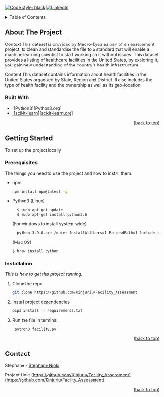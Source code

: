 <a name="readme-top"></a>

<!-- PROJECT SHIELDS -->

[![Code style: black](https://img.shields.io/badge/code%20style-black-000000.svg)](https://github.com/psf/black)
[![LinkedIn][linkedin-shield]][linkedin-url]



<!-- PROJECT LOGO -->


<!-- TABLE OF CONTENTS -->
<details>
  <summary>Table of Contents</summary>
  <ol>
    <li>
      <a href="#about-the-project">About The Project</a>
      <ul>
        <li><a href="#built-with">Built With</a></li>
      </ul>
    </li>
    <li>
      <a href="#getting-started">Getting Started</a>
      <ul>
        <li><a href="#prerequisites">Prerequisites</a></li>
        <li><a href="#installation">Installation</a></li>
      </ul>
    </li>
    <li><a href="#contact">Contact</a></li>
  </ol>
</details>



<!-- ABOUT THE PROJECT -->
## About The Project

Context
This dataset is provided by Macro-Eyes as part of an assessment project, to clean and standardise the file to a standard that will enable a machine learning scientist to start working on it without issues. This dataset provides a listing of healthcare facilities in the United States, by exploring it, you gain new understanding of the country's health infrastructure.

Content
This dataset contains information about health facilities in the United States organised by State, Region and District. It also includes the type of health facility and the ownership as well as its geo-location.


### Built With
* [![Python3][Python3.org]][Python-url]
* [![scikit-learn][scikit-learn.org]][scikit-learn-url]

<p align="right">(<a href="#readme-top">back to top</a>)</p>



<!-- GETTING STARTED -->
## Getting Started

To set up the project locally

### Prerequisites

The things you need to use the project and how to install them.
* npm
  ```sh
  npm install npm@latest -g
  ```

* Python3
    (Linux)
  ```sh
    $ sudo apt-get update
    $ sudo apt-get install python3.6
  ```
  (For windows to install system-wide)
  ```sh
    python-3.9.0.exe /quiet InstallAllUsers=1 PrependPath=1 Include_test=0
  ```
    (Mac OS)
    ```
    $ brew install python
    ```


### Installation

_This is how to get this project running._

1. Clone the repo
   ```sh
   git clone https://github.com/Kinjuriu/Facility_Assessment
   ```
2. Install project dependencies
   ```sh
   pip3 install -r requirements.txt
   ```
3. Run the file in terminal
   ```sh
    python3 facility.py
   ```

<p align="right">(<a href="#readme-top">back to top</a>)</p>


<!-- CONTACT -->
## Contact

Stephane - [Stephane Njoki](https://www.linkedin.com/in/stephane-njoki/)

Project Link: [https://github.com/Kinjuriu/Facility_Assessment](https://github.com/Kinjuriu/Facility_Assessment)

<p align="right">(<a href="#readme-top">back to top</a>)</p>



<!-- MARKDOWN LINKS & IMAGES -->
<!-- https://www.markdownguide.org/basic-syntax/#reference-style-links -->
[linkedin-shield]: https://img.shields.io/badge/-LinkedIn-black.svg?style=for-the-badge&logo=linkedin&colorB=555
[linkedin-url]: https://github.com/Kinjuriu
[Python3]: https://img.shields.io/badge/-Python-black?style=for-the-badge&logo=Python
[Python-url]: https://python.org/
[scikit-learn]: https://img.shields.io/badge/-scikit--learn-F7931E?style=for-the-badge&logo=scikitlearn&logoColor=blue
[scikit-learn-url]: https://scikit-learn.org/stable/